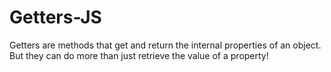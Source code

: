 # Getters-JS

Getters are methods that get and return the internal properties of an object. But they can do more than just retrieve the value of a property!
